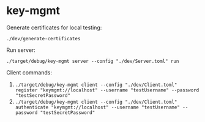 # key-mgmt


Generate certificates for local testing:

```./dev/generate-certificates```

Run server:

```./target/debug/key-mgmt server --config "./dev/Server.toml" run```

Client commands:

1. ```./target/debug/key-mgmt client --config "./dev/Client.toml" register "keymgmt://localhost" --username "testUsername" --password "testSecretPassword"```
2. ```./target/debug/key-mgmt client --config "./dev/Client.toml" authenticate "keymgmt://localhost" --username "testUsername" --password "testSecretPassword"```
